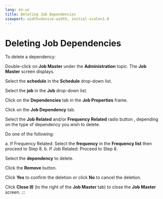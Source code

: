```yaml
---
lang: en-us
title: Deleting Job Dependencies
viewport: width=device-width, initial-scale=1.0
---
```


#  Deleting Job Dependencies

To delete a dependency:

Double-click on **Job Master** under the **Administration** topic. The
**Job Master** screen displays.

Select the **schedule** in the **Schedule** drop-down list.

Select the **job** in the **Job** drop-down list.

Click on the **Dependencies** tab in the **Job Properties** frame.

Click on the **Job Dependency** tab.

Select the **Job Related** and/or **Frequency Related** radio button ,
depending on the type of dependency you wish to delete.

Do one of the following:

a.  If Frequency Related: Select the **frequency** in     the **Frequency list** then proceed to Step 8.
b.  If Job Related: Proceed to Step 8.

Select the **dependency** to delete.

Click the **Remove** button.

Click **Yes** to confirm the deletion or click **No** to cancel the
deletion.

Click **Close ☒** (to the right of the **Job Master** tab) to close the
**Job Master** screen.
:::

 

